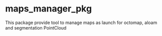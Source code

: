 # maps_manager_pkg
This package provide tool to manage maps as launch for octomap, aloam and segmentation PointCloud
